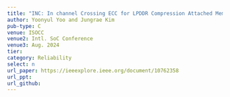 ```yaml
---
title: "INC: In channel Crossing ECC for LPDDR Compression Attached Memory Module"
author: Yoonyul Yoo and Jungrae Kim
pub-type: C
venue: ISOCC
venue2: Intl. SoC Conference
venue3: Aug. 2024
tier: 
category: Reliability
select: n
url_paper: https://ieeexplore.ieee.org/document/10762358
url_ppt:
url_github:
---
```

